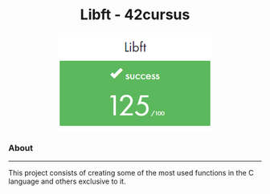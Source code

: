 <h1 align="center">Libft - 42cursus</h1>
<p align="center"><img src="img/libft_git_310.png" width="310" /></p>
<h3>About</h3>

---
<p>This project consists of creating some of the most used functions in the C language and others exclusive to it.</p>

